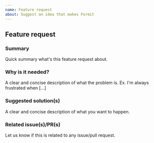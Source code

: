 ```yaml
---
name: Feature request
about: Suggest an idea that makes Formit
---
```


## Feature request

### Summary

Quick summary what's this feature request about.

### Why is it needed?

A clear and concise description of what the problem is. Ex. I'm always frustrated when [...]

### Suggested solution(s)

A clear and concise description of what you want to happen.

### Related issue(s)/PR(s)

Let us know if this is related to any issue/pull request.